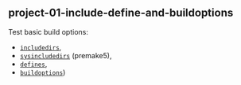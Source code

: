 ## project-01-include-define-and-buildoptions

Test basic build options:
- [`includedirs`](https://premake.github.io/docs/includedirs),
- [`sysincludedirs`](https://premake.github.io/docs/sysincludedirs) (premake5),
- [`defines`](https://premake.github.io/docs/defines),
- [`buildoptions`](https://premake.github.io/docs/buildoptions))

